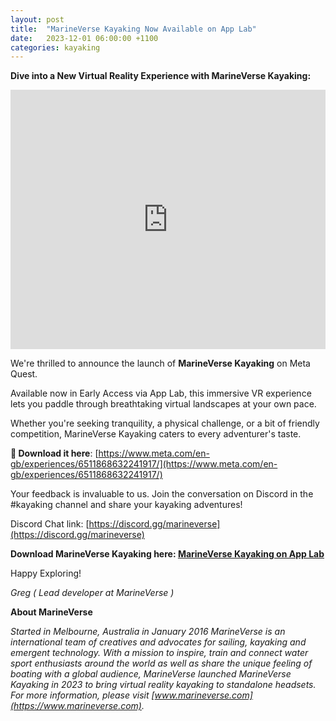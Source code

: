 ```yaml
---
layout: post
title:  "MarineVerse Kayaking Now Available on App Lab"
date:   2023-12-01 06:00:00 +1100
categories: kayaking
---
```


**Dive into a New Virtual Reality Experience with MarineVerse Kayaking:**

<iframe width="100%" height="415" src="https://www.youtube.com/embed/NOFxGija64k" frameborder="0" allowfullscreen></iframe>

We're thrilled to announce the launch of **MarineVerse Kayaking** on Meta Quest. 

Available now in Early Access via App Lab, this immersive VR experience lets you paddle through breathtaking virtual landscapes at your own pace.

Whether you're seeking tranquility, a physical challenge, or a bit of friendly competition, MarineVerse Kayaking caters to every adventurer's taste.

**🛶 Download it here**: [https://www.meta.com/en-gb/experiences/6511868632241917/](https://www.meta.com/en-gb/experiences/6511868632241917/)


<!--more-->

Your feedback is invaluable to us. Join the conversation on Discord in the #kayaking channel and share your kayaking adventures!

Discord Chat link: [https://discord.gg/marineverse](https://discord.gg/marineverse)


**Download MarineVerse Kayaking here: [MarineVerse Kayaking on App Lab](https://www.meta.com/en-gb/experiences/6511868632241917/)**

Happy Exploring!

*Greg ( Lead developer at MarineVerse )*


**About MarineVerse**

*Started in Melbourne, Australia in January 2016 MarineVerse is an international team of creatives and advocates for sailing, kayaking and emergent technology. With a mission to inspire, train and connect water sport enthusiasts around the world as well as share the unique feeling of boating with a global audience, MarineVerse launched MarineVerse Kayaking in 2023 to bring virtual reality kayaking to standalone headsets. For more information, please visit [www.marineverse.com](https://www.marineverse.com).*


